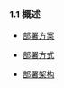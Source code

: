 ### **1.1 概述**

* [部署方案](/ben-di-bu-shu/gai-shu/bu-shu-fang-an.md)

* [部署方式](/ben-di-bu-shu/gai-shu/bu-shu-fang-shi.md)

* [部署架构](/ben-di-bu-shu/gai-shu/bu-shu-jia-gou.md)
